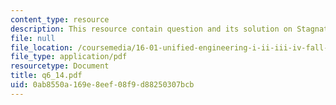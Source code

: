 ```yaml
---
content_type: resource
description: This resource contain question and its solution on Stagnation Quantities.
file: null
file_location: /coursemedia/16-01-unified-engineering-i-ii-iii-iv-fall-2005-spring-2006/0ab8550a169e8eef08f9d88250307bcb_q6_14.pdf
file_type: application/pdf
resourcetype: Document
title: q6_14.pdf
uid: 0ab8550a-169e-8eef-08f9-d88250307bcb
---
```

